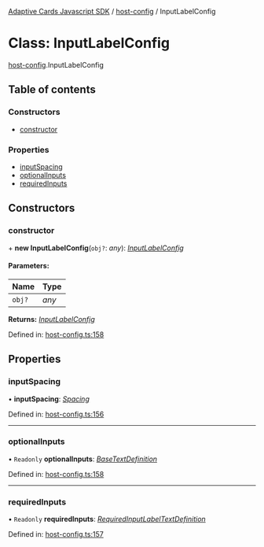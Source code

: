 [Adaptive Cards Javascript SDK](../README.md) / [host-config](../modules/host_config.md) / InputLabelConfig

# Class: InputLabelConfig

[host-config](../modules/host_config.md).InputLabelConfig

## Table of contents

### Constructors

- [constructor](host_config.inputlabelconfig.md#constructor)

### Properties

- [inputSpacing](host_config.inputlabelconfig.md#inputspacing)
- [optionalInputs](host_config.inputlabelconfig.md#optionalinputs)
- [requiredInputs](host_config.inputlabelconfig.md#requiredinputs)

## Constructors

### constructor

\+ **new InputLabelConfig**(`obj?`: *any*): [*InputLabelConfig*](host_config.inputlabelconfig.md)

#### Parameters:

Name | Type |
:------ | :------ |
`obj?` | *any* |

**Returns:** [*InputLabelConfig*](host_config.inputlabelconfig.md)

Defined in: [host-config.ts:158](https://github.com/microsoft/AdaptiveCards/blob/0938a1f10/source/nodejs/adaptivecards/src/host-config.ts#L158)

## Properties

### inputSpacing

• **inputSpacing**: [*Spacing*](../enums/enums.spacing.md)

Defined in: [host-config.ts:156](https://github.com/microsoft/AdaptiveCards/blob/0938a1f10/source/nodejs/adaptivecards/src/host-config.ts#L156)

___

### optionalInputs

• `Readonly` **optionalInputs**: [*BaseTextDefinition*](host_config.basetextdefinition.md)

Defined in: [host-config.ts:158](https://github.com/microsoft/AdaptiveCards/blob/0938a1f10/source/nodejs/adaptivecards/src/host-config.ts#L158)

___

### requiredInputs

• `Readonly` **requiredInputs**: [*RequiredInputLabelTextDefinition*](host_config.requiredinputlabeltextdefinition.md)

Defined in: [host-config.ts:157](https://github.com/microsoft/AdaptiveCards/blob/0938a1f10/source/nodejs/adaptivecards/src/host-config.ts#L157)
